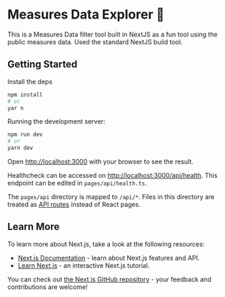 # Measures Data Explorer 🔎

This is a Measures Data filter tool built in NextJS as a fun tool using the public measures data. Used the standard NextJS build tool.

## Getting Started

Install the deps

```bash
npm install
# or 
yar n
```

Running the development server:

```bash
npm run dev
# or
yarn dev
```

Open [http://localhost:3000](http://localhost:3000) with your browser to see the result.

Healthcheck can be accessed on [http://localhost:3000/api/health](http://localhost:3000/api/health). This endpoint can be edited in `pages/api/health.ts`.

The `pages/api` directory is mapped to `/api/*`. Files in this directory are treated as [API routes](https://nextjs.org/docs/api-routes/introduction) instead of React pages.

## Learn More

To learn more about Next.js, take a look at the following resources:

- [Next.js Documentation](https://nextjs.org/docs) - learn about Next.js features and API.
- [Learn Next.js](https://nextjs.org/learn) - an interactive Next.js tutorial.

You can check out [the Next.js GitHub repository](https://github.com/vercel/next.js/) - your feedback and contributions are welcome!